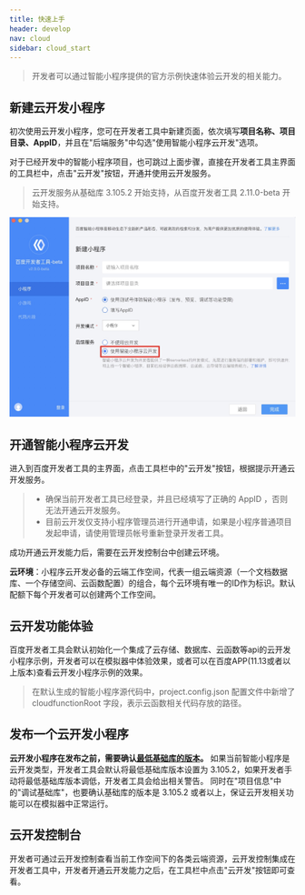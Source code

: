 ```yaml
---
title: 快速上手
header: develop
nav: cloud
sidebar: cloud_start
---
```


> 开发者可以通过智能小程序提供的官方示例快速体验云开发的相关能力。

##  新建云开发小程序

初次使用云开发小程序，您可在开发者工具中新建页面，依次填写**项目名称、项目目录、AppID**，并且在"后端服务"中勾选"使用智能小程序云开发"选项。

对于已经开发中的智能小程序项目，也可跳过上面步骤，直接在开发者工具主界面的工具栏中，点击"云开发"按钮，开通并使用云开发服务。
> 云开发服务从基础库 3.105.2 开始支持，从百度开发者工具 2.11.0-beta 开始支持。

 ![图片](../../../img/cloud/cloud-init.jpg)
##  开通智能小程序云开发

进入到百度开发者工具的主界面，点击工具栏中的"云开发"按钮，根据提示开通云开发服务。

>* 确保当前开发者工具已经登录，并且已经填写了正确的 AppID ，否则无法开通云开发服务。
>* 目前云开发仅支持小程序管理员进行开通申请，如果是小程序普通项目发起申请，请使用管理员帐号重新登录开发者工具。

成功开通云开发能力后，需要在云开发控制台中创建云环境。

**云环境**：小程序云开发必备的云端工作空间，代表一组云端资源（一个文档数据库、一个存储空间、云函数配置）的组合，每个云环境有唯一的ID作为标识。默认配额下每个开发者可以创建两个工作空间。

## 云开发功能体验

百度开发者工具会默认初始化一个集成了云存储、数据库、云函数等api的云开发小程序示例，开发者可以在模拟器中体验效果，或者可以在百度APP(11.13或者以上版本)查看云开发小程序示例的效果。

> 在默认生成的智能小程序源代码中，project.config.json 配置文件中新增了 cloudfunctionRoot 字段，表示云函数相关代码存放的路径。

## 发布一个云开发小程序

**云开发小程序在发布之前，需要确认[最低基础库的版本](https://smartprogram.baidu.com/docs/develop/swan/compatibility/#%E5%9F%BA%E7%A1%80%E5%BA%93%E6%9C%80%E4%BD%8E%E7%89%88%E6%9C%AC%E8%AE%BE%E7%BD%AE/)。**
如果当前智能小程序是云开发类型，开发者工具会默认将最低基础库版本设置为 3.105.2，如果开发者手动将最低基础库版本调低，开发者工具会给出相关警告。
同时在"项目信息"中的"调试基础库"，也要确认基础库的版本是 3.105.2 或者以上，保证云开发相关功能可以在模拟器中正常运行。
## 云开发控制台

开发者可通过云开发控制查看当前工作空间下的各类云端资源，云开发控制集成在开发者工具中，开发者开通云开发能力之后，在工具栏中点击"云开发"按钮即可查看。